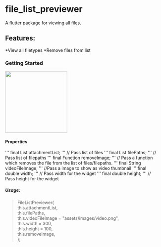 # file_list_previewer

A flutter package for viewing all files.

## Features:
*View all filetypes
*Remove files from list

### Getting Started


<img src="" width="200">


#### Properties

'''   final List<File> attachmentList; ''' // Pass list of files
'''  final List<String> filePaths; ''' // Pass list of filepaths
'''   final Function removeImage; ''' // Pass a function which removes the file from the list of files/filepaths.
'''    final String videoFileImage; ''' //Pass a image to show as video thumbnail
'''    final double width; ''' //  Pass width for the widget
'''   final double height; ''' // Pass height for the widget


##### Usage:

>FileListPreviewer( <br />
>    this.attachmentList, <br />
>    this.filePaths, <br />
>    this.videoFileImage = "assets/images/video.png", <br />
>    this.width = 300, <br />
>    this.height = 100, <br />
>    this.removeImage, <br />
>  );


